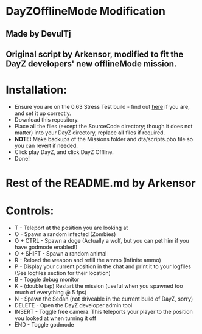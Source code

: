 # DayZOfflineMode Modification
## Made by DevulTj
## Original script by Arkensor, modified to fit the DayZ developers' new offlineMode mission.

# Installation:
* Ensure you are on the 0.63 Stress Test build - find out [here](https://dayz.com/blog/0-63-stress-tests) if you are, and set it up correctly.
* Download this repository.
* Place all the files (except the SourceCode directory; though it does not matter) into your DayZ directory, replace **all** files if required.
* **NOTE:** Make backups of the Missions folder and dta/scripts.pbo file so you can revert if needed.
* Click play DayZ, and click DayZ Offline.
* Done!

# Rest of the README.md by Arkensor
# Controls:
* T - Teleport at the position you are looking at
* O - Spawn a random infected (Zombies)
* O + CTRL - Spawn a doge (Actually a wolf, but you can pet him if you have godmode enabled!)
* O + SHIFT - Spawn a random animal
* R - Reload the weapon and refill the ammo (Infinite ammo)
* P - Display your current position in the chat and print it to your logfiles (See logfiles section for their location)
* B - Toggle debug monitor
* K - (double tap) Restart the mission (useful when you spawned too much of everything @ 5 fps)
* N - Spawn the Sedan (not driveable in the current build of DayZ, sorry)
* DELETE - Open the DayZ developer admin tool
* INSERT - Toggle free camera. This teleports your player to the position you looked at when turning it off
* END - Toggle godmode